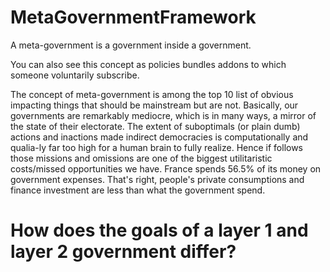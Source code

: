 # MetaGovernmentFramework

A meta-government is a government inside a government. 

You can also see this concept as policies bundles addons to which someone voluntarily subscribe.

The concept of meta-government is among the top 10 list of obvious impacting things that should be mainstream but are not.
Basically, our governments are remarkably mediocre, which is in many ways, a mirror of the state of their electorate.
The extent of suboptimals (or plain dumb) actions and inactions made indirect democracies is computationally and qualia-ly far too high for a human brain to fully realize. Hence if follows those missions and omissions are one of the biggest utilitaristic costs/missed opportunities we have.
France spends 56.5% of its money on government expenses. That's right, people's private consumptions and finance investment are less than what the government spend.

# How does the goals of a layer 1 and layer 2 government differ?
